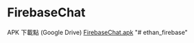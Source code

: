 # FirebaseChat

APK 下載點 (Google Drive)
[FirebaseChat.apk](https://drive.google.com/open?id=1TbBiXMc92lujluO3-GqeY8nOmYH-8o7w)
"# ethan_firebase" 
